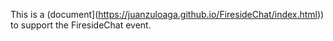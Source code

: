 This is a (document](https://juanzuloaga.github.io/FiresideChat/index.html)) to support the FiresideChat event.  

